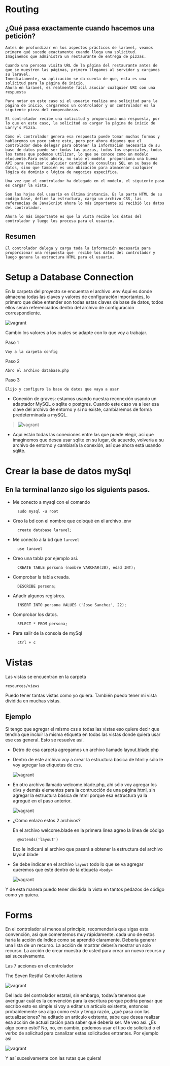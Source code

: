 # Routing
## ¿Qué pasa exactamente cuando hacemos una petición?

    Antes de profundizar en los aspectos prácticos de laravel, veamos primero qué sucede exactamente cuando llega una solicitud.
    Imaginemos que administra un restaurante de entrega de pizzas.

    Cuando una persona visita URL de la página del restaurante antes de que se muestren las páginas, primero llegamos al servidor y cargamos su laravel.
    Inmediatamente, su aplicación se da cuenta de que, esta es una solicitud para la página de inicio.
    Ahora en laravel, es realmente fácil asociar cualquier URI con una respuesta

    Para notar en este caso si el usuario realiza una solicitud para la página de inicio, cargaremos un controlador y un controlador es la siguiente pieza del rompecabezas.

    El controlador recibe una solicitud y proporciona una respuesta, por lo que en este caso, la solicitud es cargar la página de inicio de Larry's Pizza.

    Cómo el controlador genera esa respuesta puede tomar muchas formas y hablaremos un poco sobre esto, pero por ahora digamos que el controlador debe delegar para obtener la información necesaria de su base de datos puede ser todas las pizzas, todos los especiales, todos los temas que podemos utilizar, lo que se conoce como un modelo elocuente.Para esto ahora, no solo el modelo  proporciona una buena API para realizar cualquier cantidad de consultas SQL en su base de datos, sino que también es una ubicación para almacenar cualquier lógica de dominio o lógica de negocios específica.

    Una vez que el controlador ha delegado en el modelo, el siguiente paso es cargar la vista.

    Son las hojas del usuario en última instancia. Es la parte HTML de su código base, define la estructura, carga un archivo CSS, las referencias de JavaScript ahora lo más importante si recibió los datos del controlador.

    Ahora lo más importante es que la vista recibe los datos del controlador y luego los procesa para el usuario.

## Resumen

    El controlador delega y carga toda la información necesaria para proporcionar una respuesta que  recibe los datos del controlador y luego genera la estructura HTML para el usuario.

# Setup a Database Connection
En la carpeta del proyecto se encuentra el archivo .env
Aquí es donde almacena todas las claves y valores de configuración importantes, lo primero que debe entender son todas estas claves de base de datos, todos ellos serán referenciados dentro del archivo de configuración correspondiente.

![vagrant](confdb.png "vagrant")

Cambio los valores a los cuales se adapte con lo que voy a trabajar.


Paso 1

    Voy a la carpeta config

Paso 2

    Abro el archivo database.php

Paso 3

    Elijo y configuro la base de datos que vaya a usar

- Conexión de graves: estamos usando nuestra reconexión usando un adaptador MySQL o sqlite o postgres. Cuando este caso va a leer esa clave del archivo de entorno y si no existe, cambiaremos de forma predeterminada a mySQL.
> ![vagrant](dbdefa.png "vagrant")
- Aquí están todas las conexiones entre las que puede elegir, así que imaginemos que desea usar sqlite en su lugar, de acuerdo, volvería a su archivo de entorno y cambiaría la conexión, así que ahora está usando sqlite.

# Crear la base de datos mySql
## En la terminal lanzo sigo los siguients pasos.
- Me conecto a mysql con el comando

        sudo mysql -u root

- Creo la bd con el nombre que coloqué en el archivo .env

        create database laravel;

- Me conecto a la bd que `larevel`

        use laravel

- Creo una tabla por ejemplo así.

        CREATE TABLE persona (nombre VARCHAR(30), edad INT);

- Comprobar la tabla creada.

        DESCRIBE persona;

- Añadir algunos registros.

        INSERT INTO persona VALUES ('Jose Sanchez', 22);

- Comprobar los datos.

        SELECT * FROM persona;

- Para salir de la consola de mySql

        ctrl + c

# Vistas

Las vistas se encuentran en la carpeta

    resources/views

Puedo tener tantas vistas como yo quiera. También puedo tener mi vista dividida en muchas vistas.

## Ejemplo
Si tengo que agregar el mismo css a todas las vistas eso quiere decir que tendría que incluír la misma etiqueta en todas las vistas donde quiera usar ese css general.
Esto se resuelve así.

- Detro de esa carpeta agregamos un archivo llamado layout.blade.php
- Dentro de este archivo voy a crear la estructura básica de html y sólo le voy agregar las etiquetas de css.

    ![vagrant](layout.png "vagrant")
- En otro archivo llamado welcome.blade.php, ahí sólo voy agregar los divs y demás elementos para la contrucción de una página html, sin agregar la estructura básica de html porque esa estructura ya la agregué en el paso anterior.

    ![vagrant](div.png "vagrant")

- ¿Cómo enlazo estos 2 archivos?

    En el archivo welcome.blade en la primera linea agreo la línea de código 

        @extends('layout')
    Eso le indicará al archivo que pasará a obtener la estructura del archivo layout.blade

- Se debe indicar en el archivo `layout` todo lo que se va agregar queremos que esté dentro de la etiqueta `<body>`

    ![vagrant](body.png "vagrant")

Y de esta manera puedo tener dividida la vista en tantos pedazos de código como yo quiera.
<!-- ![vagrant](dbdefa.png "vagrant") -->

# Forms

En el controlador al menos al principio, recomendaría que sigas esta convención, así que comentemos muy rápidamente. cada uno de estos haría la acción de índice como se aprendió claramente. Debería generar una lista de un recurso. La acción de mostrar debería mostrar un solo recurso. La acción de crear muestra de usted para crear un nuevo recurso y así sucesivamente.

Las 7 acciones en el controlador

The Seven Restful Controller Actions

![vagrant](7.png "vagrant")

Del lado del controlador estatal, sin embargo, todavía tenemos que averiguar cuál es la convención para la escritura porque podría pensar que escribo esto es simple si voy a editar un artículo existente, entonces probablemente sea algo como esto y tenga razón, ¿qué pasa con las actualizaciones? ha editado un artículo existente, sabe que desea realizar esa acción de actualización para saber qué debería ser. Me veo así. ¿Es algo como esto? No, no, en cambio, podemos usar el tipo de solicitud o el verbo de solicitud para canalizar estas solicitudes entrantes.
Por ejemplo así

![vagrant](rutas.png "vagrant")

Y así sucesivamente con las rutas que quiera!